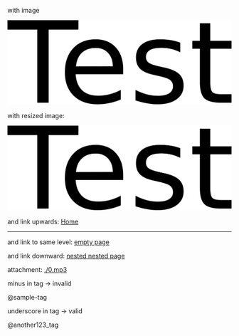 with image

![test.png](./test.png)

with resized image:

![test.png](./test.png)

and link upwards: [Home](../Home.md)

---

and link to same level: [empty page](<./empty page.md>)

and link downward: [nested nested page](<./nested_page/nested nested page.md>)

attachment: [./0.mp3](./0.mp3)

minus in tag -> invalid

@sample-tag

underscore in tag -> valid

@another123_tag

